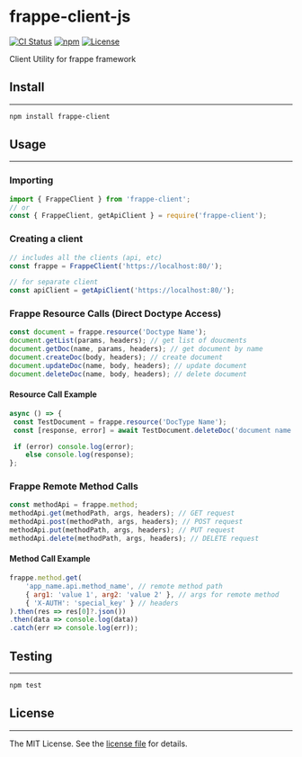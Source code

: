 # frappe-client-js

[![CI Status](https://img.shields.io/github/actions/workflow/status/tamil-03/frappe-client-js/?branch=main)](https://github.com/tamil-03/frappe-client-js/actions/workflows/)
[![npm](https://img.shields.io/npm/v/frappe-client.svg)](https://www.npmjs.com/package/frappe-client)
[![License](https://img.shields.io/github/license/tamil-03/frappe-client-js.svg)](LICENSE)

Client Utility for frappe framework

## Install

---

```sh
npm install frappe-client
```

## Usage

---

### Importing

```js
import { FrappeClient } from 'frappe-client';
// or 
const { FrappeClient, getApiClient } = require('frappe-client');
```

### Creating a client

```js
// includes all the clients (api, etc)
const frappe = FrappeClient('https://localhost:80/');

// for separate client
const apiClient = getApiClient('https://localhost:80/');
```

### Frappe Resource Calls (Direct Doctype Access)

```js
const document = frappe.resource('Doctype Name');
document.getList(params, headers); // get list of doucments
document.getDoc(name, params, headers); // get document by name
document.createDoc(body, headers); // create document
document.updateDoc(name, body, headers); // update document
document.deleteDoc(name, body, headers); // delete document
```

#### Resource Call Example

```js
async () => {
 const TestDocument = frappe.resource('DocType Name');
 const [response, error] = await TestDocument.deleteDoc('document name');

 if (error) console.log(error);
    else console.log(response);
};
```

### Frappe Remote Method Calls

```js
const methodApi = frappe.method;
methodApi.get(methodPath, args, headers); // GET request
methodApi.post(methodPath, args, headers); // POST request
methodApi.put(methodPath, args, headers); // PUT request
methodApi.delete(methodPath, args, headers); // DELETE request
```

#### Method Call Example

```js
frappe.method.get(
    'app_name.api.method_name', // remote method path
    { arg1: 'value 1', arg2: 'value 2' }, // args for remote method
    { 'X-AUTH': 'special_key' } // headers
).then(res => res[0]?.json())
.then(data => console.log(data))
.catch(err => console.log(err));
```

## Testing

---

```sh
npm test
```

## License

---
The MIT License. See the [license file](LICENSE) for details.
